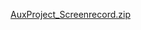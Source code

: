[AuxProject_Screenrecord.zip](https://github.com/Seyifunmi0604/DevOps_Project/files/11323906/AuxProject_Screenrecord.zip)
